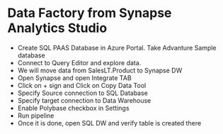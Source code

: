 # Data Factory from Synapse Analytics Studio
- Create SQL PAAS Database in Azure Portal. Take Advanture Sample database
- Connect to Query Editor and explore data. 
- We will move data from SalesLT.Product to Synapse DW
- Open Synapse and open Integrate TAB
- Click on + sign and Click on Copy Data Tool
- Specify Source connection to SQL Database
- Specify target connection to Data Warehouse
- Enable Polybase checkbox in Settings
- Run pipeline
- Once it is done, open SQL DW and verify table is created there
